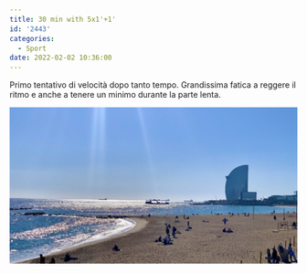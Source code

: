```yaml
---
title: 30 min with 5x1'+1'
id: '2443'
categories:
  - Sport
date: 2022-02-02 10:36:00
---
```


Primo tentativo di velocità dopo tanto tempo. Grandissima fatica a reggere il ritmo e anche a tenere un minimo durante la parte lenta.
<!-- more -->
![Image](/images/2022/02/IMG_5434.jpg)

 

